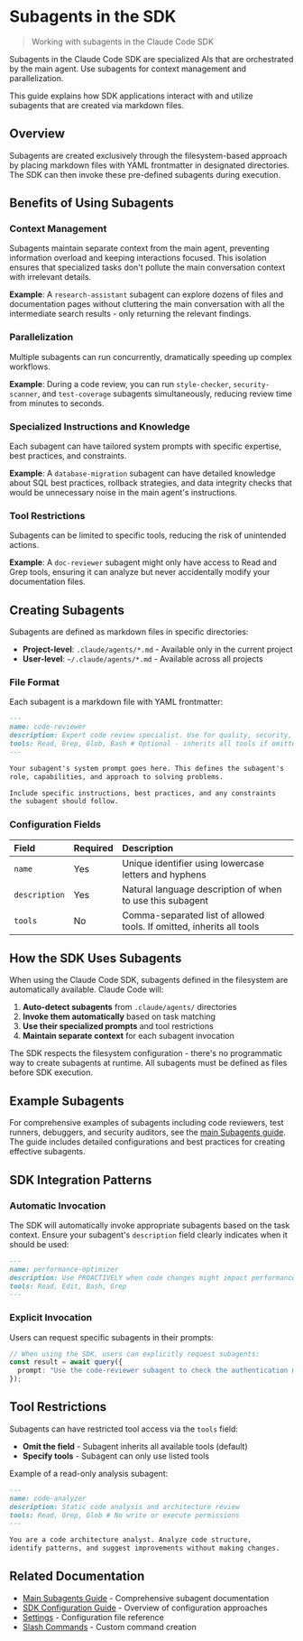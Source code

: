 # Subagents in the SDK

> Working with subagents in the Claude Code SDK

Subagents in the Claude Code SDK are specialized AIs that are orchestrated by the main agent.
Use subagents for context management and parallelization.

This guide explains how SDK applications interact with and utilize subagents that are created via markdown files.

## Overview

Subagents are created exclusively through the filesystem-based approach by placing markdown files with YAML frontmatter in designated directories. The SDK can then invoke these pre-defined subagents during execution.

## Benefits of Using Subagents

### Context Management

Subagents maintain separate context from the main agent, preventing information overload and keeping interactions focused. This isolation ensures that specialized tasks don't pollute the main conversation context with irrelevant details.

**Example**: A `research-assistant` subagent can explore dozens of files and documentation pages without cluttering the main conversation with all the intermediate search results - only returning the relevant findings.

### Parallelization

Multiple subagents can run concurrently, dramatically speeding up complex workflows.

**Example**: During a code review, you can run `style-checker`, `security-scanner`, and `test-coverage` subagents simultaneously, reducing review time from minutes to seconds.

### Specialized Instructions and Knowledge

Each subagent can have tailored system prompts with specific expertise, best practices, and constraints.

**Example**: A `database-migration` subagent can have detailed knowledge about SQL best practices, rollback strategies, and data integrity checks that would be unnecessary noise in the main agent's instructions.

### Tool Restrictions

Subagents can be limited to specific tools, reducing the risk of unintended actions.

**Example**: A `doc-reviewer` subagent might only have access to Read and Grep tools, ensuring it can analyze but never accidentally modify your documentation files.

## Creating Subagents

Subagents are defined as markdown files in specific directories:

- **Project-level**: `.claude/agents/*.md` - Available only in the current project
- **User-level**: `~/.claude/agents/*.md` - Available across all projects

### File Format

Each subagent is a markdown file with YAML frontmatter:

```markdown
---
name: code-reviewer
description: Expert code review specialist. Use for quality, security, and maintainability reviews.
tools: Read, Grep, Glob, Bash # Optional - inherits all tools if omitted
---

Your subagent's system prompt goes here. This defines the subagent's
role, capabilities, and approach to solving problems.

Include specific instructions, best practices, and any constraints
the subagent should follow.
```

### Configuration Fields

| Field         | Required | Description                                                           |
| :------------ | :------- | :-------------------------------------------------------------------- |
| `name`        | Yes      | Unique identifier using lowercase letters and hyphens                 |
| `description` | Yes      | Natural language description of when to use this subagent             |
| `tools`       | No       | Comma-separated list of allowed tools. If omitted, inherits all tools |

## How the SDK Uses Subagents

When using the Claude Code SDK, subagents defined in the filesystem are automatically available. Claude Code will:

1. **Auto-detect subagents** from `.claude/agents/` directories
2. **Invoke them automatically** based on task matching
3. **Use their specialized prompts** and tool restrictions
4. **Maintain separate context** for each subagent invocation

The SDK respects the filesystem configuration - there's no programmatic way to create subagents at runtime. All subagents must be defined as files before SDK execution.

## Example Subagents

For comprehensive examples of subagents including code reviewers, test runners, debuggers, and security auditors, see the [main Subagents guide](/en/docs/claude-code/sub-agents#example-subagents). The guide includes detailed configurations and best practices for creating effective subagents.

## SDK Integration Patterns

### Automatic Invocation

The SDK will automatically invoke appropriate subagents based on the task context. Ensure your subagent's `description` field clearly indicates when it should be used:

```markdown
---
name: performance-optimizer
description: Use PROACTIVELY when code changes might impact performance. MUST BE USED for optimization tasks.
tools: Read, Edit, Bash, Grep
---
```

### Explicit Invocation

Users can request specific subagents in their prompts:

```typescript
// When using the SDK, users can explicitly request subagents:
const result = await query({
  prompt: "Use the code-reviewer subagent to check the authentication module",
});
```

## Tool Restrictions

Subagents can have restricted tool access via the `tools` field:

- **Omit the field** - Subagent inherits all available tools (default)
- **Specify tools** - Subagent can only use listed tools

Example of a read-only analysis subagent:

```markdown
---
name: code-analyzer
description: Static code analysis and architecture review
tools: Read, Grep, Glob # No write or execute permissions
---

You are a code architecture analyst. Analyze code structure,
identify patterns, and suggest improvements without making changes.
```

## Related Documentation

- [Main Subagents Guide](/en/docs/claude-code/sub-agents) - Comprehensive subagent documentation
- [SDK Configuration Guide](/en/docs/claude-code/sdk/sdk-configuration-guide) - Overview of configuration approaches
- [Settings](/en/docs/claude-code/settings) - Configuration file reference
- [Slash Commands](/en/docs/claude-code/slash-commands) - Custom command creation
